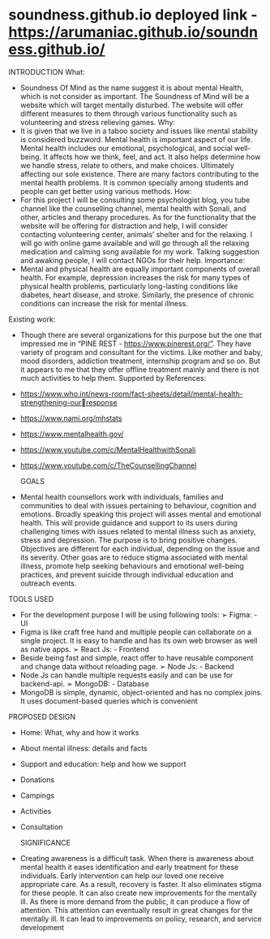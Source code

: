 # soundness.github.io deployed link -  https://arumaniac.github.io/soundness.github.io/

INTRODUCTION
What:
- Soundness Of Mind as the name suggest it is about mental Health, which is not consider 
as important. The Soundness of Mind will be a website which will target mentally 
disturbed. The website will offer different measures to them through various 
functionality such as volunteering and stress relieving games. 
Why:
- It is given that we live in a taboo society and issues like mental stability is considered 
buzzword. Mental health is important aspect of our life. Mental health includes our 
emotional, psychological, and social well-being. It affects how we think, feel, and act. 
It also helps determine how we handle stress, relate to others, and make choices.
Ultimately affecting our sole existence. There are many factors contributing to the 
mental health problems. It is common specially among students and people can get 
better using various methods.
How:
- For this project I will be consulting some psychologist blog, you tube channel like the 
counselling channel, mental health with Sonali, and other, articles and therapy 
procedures. As for the functionality that the website will be offering for distraction and 
help, I will consider contacting volunteering center, animals’ shelter and for the 
relaxing. I will go with online game available and will go through all the relaxing 
medication and calming song available for my work. Talking suggestion and awaking
people, I will contact NGOs for their help.
Importance:
- Mental and physical health are equally important components of overall health. For 
example, depression increases the risk for many types of physical health problems, 
particularly long-lasting conditions like diabetes, heart disease, and stroke. Similarly, 
the presence of chronic conditions can increase the risk for mental illness.

Existing work:
- Though there are several organizations for this purpose but the one that impressed me 
in “PINE REST - https://www.pinerest.org/”. They have variety of program and 
consultant for the victims. Like mother and baby, mood disorders, addiction treatment, 
internship program and so on. But it appears to me that they offer offline treatment 
mainly and there is not much activities to help them.
Supported by References:
- https://www.who.int/news-room/fact-sheets/detail/mental-health-strengthening-ourresponse
- https://www.nami.org/mhstats
- https://www.mentalhealth.gov/
- https://www.youtube.com/c/MentalHealthwithSonali
- https://www.youtube.com/c/TheCounsellingChannel

  GOALS
- Mental health counsellors work with individuals, families and communities to deal 
with issues pertaining to behaviour, cognition and emotions. Broadly speaking this
project will asses mental and emotional health. This will provide guidance and 
support to its users during challenging times with issues related to mental illness such 
as anxiety, stress and depression. The purpose is to bring positive changes. Objectives 
are different for each individual, depending on the issue and its severity. Other goas 
are to reduce stigma associated with mental illness, promote help seeking behaviours
and emotional well-being practices, and prevent suicide through individual education 
and outreach events.

TOOLS USED
- For the development purpose I will be using following tools:
➢ Figma: - UI 
- Figma is like craft free hand and multiple people can collaborate on a single project. It 
is easy to handle and has its own web browser as well as native apps.
➢ React Js: - Frontend
- Beside being fast and simple, react offer to have reusable component and change data 
without reloading page.
➢ Node Js: - Backend
- Node Js can handle multiple requests easily and can be use for backend-api.
➢ MongoDB: - Database
- MongoDB is simple, dynamic, object-oriented and has no complex joins. It uses 
document-based queries which is convenient

PROPOSED DESIGN
- Home: What, why and how it works
- About mental illness: details and facts
- Support and education: help and how we support
- Donations
- Campings
- Activities
- Consultation

  SIGNIFICANCE
- Creating awareness is a difficult task. When there is awareness about mental health it 
eases identification and early treatment for these individuals.
Early intervention can help our loved one receive appropriate care. As a result, 
recovery is faster. It also eliminates stigma for these people. It can also create new 
improvements for the mentally ill. As there is more demand from the public, it can 
produce a flow of attention. This attention can eventually result in great changes for 
the mentally ill. It can lead to improvements on policy, research, and service 
development
